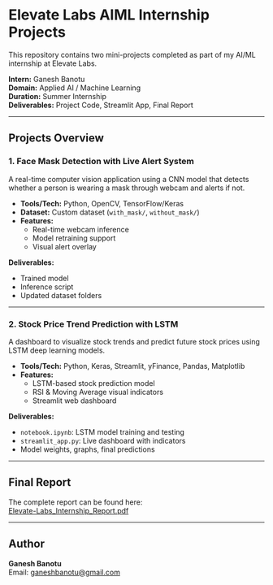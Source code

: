 # Elevate Labs AIML Internship Projects

This repository contains two mini-projects completed as part of my AI/ML internship at Elevate Labs.

**Intern:** Ganesh Banotu  
**Domain:** Applied AI / Machine Learning  
**Duration:** Summer Internship  
**Deliverables:** Project Code, Streamlit App, Final Report

---

## Projects Overview

### 1. Face Mask Detection with Live Alert System

A real-time computer vision application using a CNN model that detects whether a person is wearing a mask through webcam and alerts if not.

- **Tools/Tech:** Python, OpenCV, TensorFlow/Keras  
- **Dataset:** Custom dataset (`with_mask/`, `without_mask/`)  
- **Features:**
  - Real-time webcam inference
  - Model retraining support
  - Visual alert overlay

**Deliverables:**
- Trained model
- Inference script
- Updated dataset folders

---

### 2. Stock Price Trend Prediction with LSTM

A dashboard to visualize stock trends and predict future stock prices using LSTM deep learning models.

- **Tools/Tech:** Python, Keras, Streamlit, yFinance, Pandas, Matplotlib  
- **Features:**
  - LSTM-based stock prediction model
  - RSI & Moving Average visual indicators
  - Streamlit web dashboard

**Deliverables:**
- `notebook.ipynb`: LSTM model training and testing
- `streamlit_app.py`: Live dashboard with indicators
- Model weights, graphs, final predictions

---

## Final Report

The complete report can be found here:  
[Elevate-Labs_Internship_Report.pdf](./Elevate-Labs_Internship_Report.pdf)

---

## Author

**Ganesh Banotu**  
Email: ganeshbanotu@gmail.com

